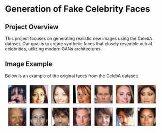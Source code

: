 # Generation of Fake Celebrity Faces
## Project Overview

This project focuses on generating realistic new images using the CelebA dataset. Our goal is to create synthetic faces that closely resemble actual celebrities, utilizing modern GANs architectures.

## Image Example
Below is an example of the original faces from the CelebA dataset:



![Original Faces](assets/processed-face-data.png)



